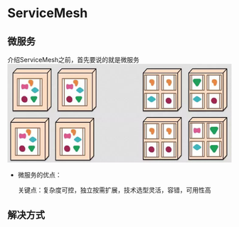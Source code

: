 # ServiceMesh

## 微服务
介绍ServiceMesh之前，首先要说的就是微服务
![微服务](https://github.com/shanyao19940801/BookeNote/blob/master/ServiceMesh/file/microservice.jpg)

* 微服务的优点：

	关键点：复杂度可控，独立按需扩展，技术选型灵活，容错，可用性高




## 解决方式
